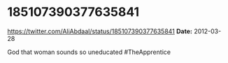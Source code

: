 # 185107390377635841
https://twitter.com/AliAbdaal/status/185107390377635841
**Date:** 2012-03-28

God that woman sounds so uneducated #TheApprentice

